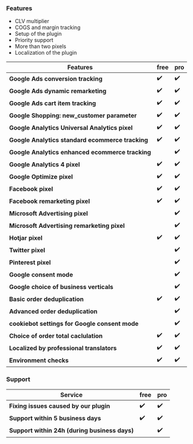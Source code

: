 ### Features

* CLV multiplier
* COGS and margin tracking
* Setup of the plugin
* Priority support
* More than two pixels
* Localization of the plugin

Features                                         | free | pro
---                                              | ---  | ---
**Google Ads conversion tracking**               | ✔️    | ✔️
**Google Ads dynamic remarketing**               | ✔️    | ✔️
**Google Ads cart item tracking**                | ✔️    | ✔️
**Google Shopping: new_customer parameter**      | ✔️    | ✔️
**Google Analytics Universal Analytics pixel**   | ✔️    | ✔️
**Google Analytics standard ecommerce tracking** | ✔️    | ✔️
**Google Analytics enhanced ecommerce tracking** |      | ✔️
**Google Analytics 4 pixel**                     | ✔️    | ✔️
**Google Optimize pixel**                        | ✔️    | ✔️
**Facebook pixel**                               | ✔️    | ✔️
**Facebook remarketing pixel**                   | ✔️    | ✔️
**Microsoft Advertising pixel**                  |      | ✔️
**Microsoft Advertising remarketing pixel**      |      | ✔️
**Hotjar pixel**                                 | ✔️    | ✔️
**Twitter pixel**                                |      | ✔️
**Pinterest pixel**                              |      | ✔️
**Google consent mode**                          |      | ✔️
**Google choice of business verticals**          |      | ✔️
**Basic order deduplication**                    | ✔️    | ✔️
**Advanced order deduplication**                 |      | ✔️
**cookiebot settings for Google consent mode**   |      | ✔️
**Choice of order total caclulation**            | ✔️    | ✔️
**Localized by professional translators**        | ✔️    | ✔️
**Environment checks**                           | ✔️    | ✔️







### Support

Service                                        | free | pro
---                                            | ---  | ---
**Fixing issues caused by our plugin**         | ✔️    | ✔️
**Support within 5 business days**             | ✔️    | ✔️
**Support within 24h (during business days)**  |      | ✔️
